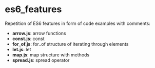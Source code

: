 # es6_features
Repetition of ES6 features in form of code examples with comments:
- **arrow.js**: arrow functions
- **const.js**: const
- **for_of.js**: for..of structure of iterating through elements
- **let.js**: let
- **map.js**: map structure with methods
- **spread.js**: spread operator
